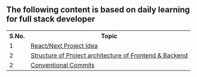 ## The following content is based on daily learning for full stack developer
<table>
<tr> 
<th>S.No.</th>
<th>Topic</th>
</tr>

<tr>
<td>1</td>
<td> <a href="https://github.com/Mohit888-R/Full-Stack-Learning/blob/main/projectIdeas.md"> React/Next Project Idea </td>
</tr>

<tr>
<td>2</td>
<td> <a href="https://github.com/Mohit888-R/Full-Stack-Learning/blob/main/Structure_Of_Project_File.md"> Structure of Project architecture of Frontend & Backend </a> </td>
</tr>

<tr>
<td>2</td>
<td> <a href="https://github.com/Mohit888-R/Full-Stack-Learning/blob/main/conventional_commits.md"> Conventional Commits </a> </td>
</tr>
</table>
